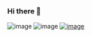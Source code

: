 ### Hi there 👋

<!--
**rodrigoms23/rodrigoms23** is a ✨ _special_ ✨ repository because its `README.md` (this file) appears on your GitHub profile.

Here are some ideas to get you started:

- 🔭 I’m currently working on ...
- 🌱 I’m currently learning ...
- 👯 I’m looking to collaborate on ...
- 🤔 I’m looking for help with ...
- 💬 Ask me about ...
- 📫 How to reach me: ...
- 😄 Pronouns: ...
- ⚡ Fun fact: ...
-->
![image](https://img.shields.io/badge/WhatsApp-25D366?style=for-the-badge&logo=whatsapp&logoColor=white)
![image](https://img.shields.io/badge/C-00599C?style=for-the-badge&logo=c&logoColor=white)
[![image](https://img.shields.io/badge/Java-ED8B00?style=for-the-badge&logo=java&logoColor=white)](https://google.com)
